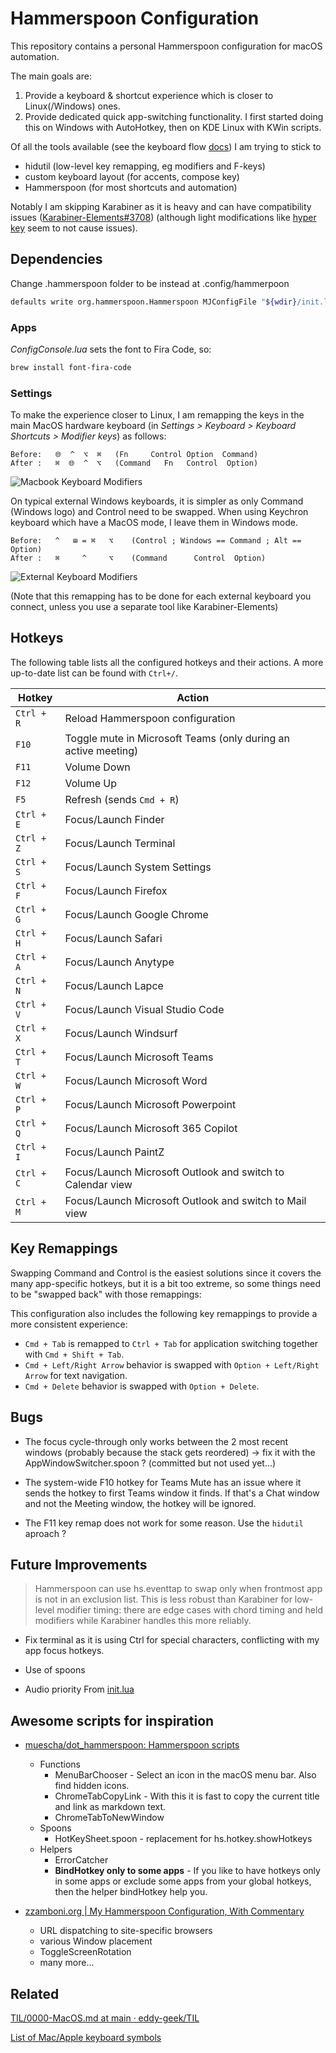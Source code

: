 # Hammerspoon Configuration

This repository contains a personal Hammerspoon configuration for macOS automation.

The main goals are:

1. Provide a keyboard & shortcut experience which is closer to Linux(/Windows) ones.
2. Provide dedicated quick app-switching functionality. I first started doing this on Windows with AutoHotkey, then on KDE Linux with KWin scripts.

Of all the tools available (see the keyboard flow [docs](docs/macos-keyboard-input-handling.md))
I am trying to stick
 to
 * hidutil (low-level key remapping, eg modifiers and F-keys)
 * custom keyboard layout (for accents, compose key)
 * Hammerspoon (for most shortcuts and automation)
 
 Notably I am skipping Karabiner as it is heavy and can have compatibility issues ([Karabiner-Elements#3708](https://github.com/pqrs-org/Karabiner-Elements/issues/3708)) (although light modifications like [hyper key](https://dev.to/ccedacero/better-shortcuts-with-karabiner-elements-and-hammerspoon-1plf) seem to not cause issues).

## Dependencies

Change .hammerspoon folder to be instead at .config/hammerpoon
```sh
defaults write org.hammerspoon.Hammerspoon MJConfigFile "${wdir}/init.lua"
```

### Apps

*ConfigConsole.lua* sets the font to Fira Code, so:

```sh
brew install font-fira-code
```

### Settings
To make the experience closer to Linux, I am remapping the keys in the main MacOS hardware keyboard (in *Settings > Keyboard > Keyboard Shortcuts > Modifier keys*) as follows:

```
Before:   🌐  ^  ⌥  ⌘   (Fn     Control Option  Command)
After :   ⌘  🌐  ^  ⌥   (Command   Fn   Control  Option)
```

![Macbook Keyboard Modifiers](docs/keyboard-modifiers-macbook.png)

On typical external Windows keyboards, it is simpler as only Command (Windows logo) and Control need to be swapped. When using Keychron keyboard which have a MacOS mode, I leave them in Windows mode.

```
Before:   ^   ⊞ = ⌘   ⌥    (Control ; Windows == Command ; Alt == Option)
After :   ⌘     ^     ⌥    (Command      Control  Option)
```

![External Keyboard Modifiers](docs/keyboard-modifiers-external.png)

(Note that this remapping has to be done for each external keyboard you connect, unless you use a separate tool like Karabiner-Elements)


## Hotkeys

The following table lists all the configured hotkeys and their actions.
A more up-to-date list can be found with `Ctrl+/`.

| Hotkey             | Action                                                              |
| ------------------ | ------------------------------------------------------------------- |
| `Ctrl + R`         | Reload Hammerspoon configuration                                    |
| `F10`              | Toggle mute in Microsoft Teams (only during an active meeting)      |
| `F11`              | Volume Down                                                         |
| `F12`              | Volume Up                                                           |
| `F5`               | Refresh (sends `Cmd + R`)                                           |
| `Ctrl + E`         | Focus/Launch Finder                                                 |
| `Ctrl + Z`         | Focus/Launch Terminal                                               |
| `Ctrl + S`         | Focus/Launch System Settings                                        |
| `Ctrl + F`         | Focus/Launch Firefox                                                |
| `Ctrl + G`         | Focus/Launch Google Chrome                                          |
| `Ctrl + H`         | Focus/Launch Safari                                                 |
| `Ctrl + A`         | Focus/Launch Anytype                                                |
| `Ctrl + N`         | Focus/Launch Lapce                                                  |
| `Ctrl + V`         | Focus/Launch Visual Studio Code                                     |
| `Ctrl + X`         | Focus/Launch Windsurf                                               |
| `Ctrl + T`         | Focus/Launch Microsoft Teams                                        |
| `Ctrl + W`         | Focus/Launch Microsoft Word                                         |
| `Ctrl + P`         | Focus/Launch Microsoft Powerpoint                                   |
| `Ctrl + Q`         | Focus/Launch Microsoft 365 Copilot                                  |
| `Ctrl + I`         | Focus/Launch PaintZ                                                 |
| `Ctrl + C`         | Focus/Launch Microsoft Outlook and switch to Calendar view          |
| `Ctrl + M`         | Focus/Launch Microsoft Outlook and switch to Mail view              |

## Key Remappings

Swapping Command and Control is the easiest solutions since it covers the many app-specific hotkeys, but it is a bit too extreme, so some things need to be "swapped back" with those remappings:

This configuration also includes the following key remappings to provide a more consistent experience:

- `Cmd + Tab` is remapped to `Ctrl + Tab` for application switching together with `Cmd + Shift + Tab`.
- `Cmd + Left/Right Arrow` behavior is swapped with `Option + Left/Right Arrow` for text navigation.
- `Cmd + Delete` behavior is swapped with `Option + Delete`.

## Bugs

* The focus cycle-through only works between the 2 most recent windows (probably because the stack gets reordered) -> fix it with the AppWindowSwitcher.spoon ? (committed but not used yet...)

* The system-wide F10 hotkey for Teams Mute has an issue where it sends the hotkey to first Teams window it finds. If that's a Chat window and not the Meeting window, the hotkey will be ignored.

* The F11 key remap does not work for some reason. Use the `hidutil` aproach ?


## Future Improvements

> Hammerspoon can use hs.eventtap to swap only when frontmost app is not in an exclusion list. This is less robust than Karabiner for low-level modifier timing: there are edge cases with chord timing and held modifiers while Karabiner handles this more reliably.

* Fix terminal as it is using Ctrl for special characters, conflicting with my app focus hotkeys.
* Use of spoons

* Audio priority
From [init.lua](https://github.com/dguo/dotfiles/blob/main/programs/hammerspoon/init.lua)


## Awesome scripts for inspiration

* [muescha/dot_hammerspoon: Hammerspoon scripts](https://github.com/muescha/dot_hammerspoon)
  * Functions
    * MenuBarChooser - Select an icon in the macOS menu bar. Also find hidden icons.
    * ChromeTabCopyLink - With this it is fast to copy the current title and link as markdown text.
    * ChromeTabToNewWindow
  * Spoons
    * HotKeySheet.spoon - replacement for hs.hotkey.showHotkeys
  * Helpers
    * ErrorCatcher 
    * **BindHotkey only to some apps** - If you like to have hotkeys only in some apps or exclude some apps from your global hotkeys, then the helper bindHotkey help you.

* [zzamboni.org | My Hammerspoon Configuration, With Commentary](https://zzamboni.org/post/my-hammerspoon-configuration-with-commentary/)
  * URL dispatching to site-specific browsers
  * various Window placement
  * ToggleScreenRotation 
  * many more...


 
## Related

[TIL/0000-MacOS.md at main · eddy-geek/TIL](https://github.com/eddy-geek/TIL/blob/main/0000-MacOS.md)

[List of Mac/Apple keyboard symbols](https://gist.github.com/jlyonsmith/6992156f18c423fd1c5af068aa311fb5)